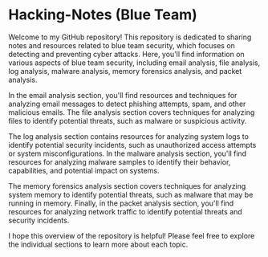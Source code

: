 # Hacking-Notes (Blue Team)

Welcome to my GitHub repository! This repository is dedicated to sharing notes and resources related to blue team security, which focuses on detecting and preventing cyber attacks. Here, you'll find information on various aspects of blue team security, including email analysis, file analysis, log analysis, malware analysis, memory forensics analysis, and packet analysis.

In the email analysis section, you'll find resources and techniques for analyzing email messages to detect phishing attempts, spam, and other malicious emails. The file analysis section covers techniques for analyzing files to identify potential threats, such as malware or suspicious activity.

The log analysis section contains resources for analyzing system logs to identify potential security incidents, such as unauthorized access attempts or system misconfigurations. In the malware analysis section, you'll find resources for analyzing malware samples to identify their behavior, capabilities, and potential impact on systems.

The memory forensics analysis section covers techniques for analyzing system memory to identify potential threats, such as malware that may be running in memory. Finally, in the packet analysis section, you'll find resources for analyzing network traffic to identify potential threats and security incidents.

I hope this overview of the repository is helpful! Please feel free to explore the individual sections to learn more about each topic.
